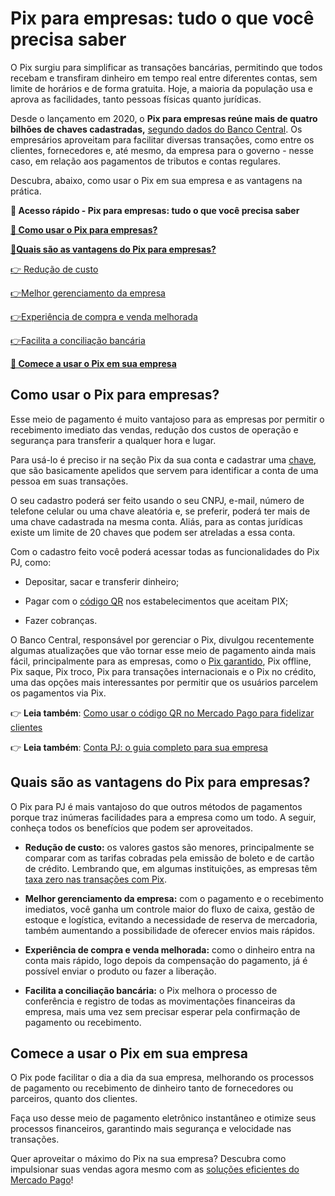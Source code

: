 # Pix para empresas: tudo o que você precisa saber

O Pix surgiu para simplificar as transações bancárias, permitindo que todos recebam e transfiram dinheiro em tempo real entre diferentes contas, sem limite de horários e de forma gratuita. Hoje, a maioria da população usa e aprova as facilidades, tanto pessoas físicas quanto jurídicas.

Desde o lançamento em 2020, o **Pix para empresas reúne mais de quatro bilhões de chaves cadastradas,** [segundo dados do Banco Central](https://www.bcb.gov.br/estabilidadefinanceira/estatisticaspix). Os empresários aproveitam para facilitar diversas transações, como entre os clientes, fornecedores e, até mesmo, da empresa para o governo - nesse caso, em relação aos pagamentos de tributos e contas regulares.

Descubra, abaixo, como usar o Pix em sua empresa e as vantagens na prática.

**💙 Acesso rápido - Pix para empresas: tudo o que você precisa saber**

**[🤔 Como usar o Pix para empresas?](#A)**

**[🤔](#A)[Quais são as vantagens do Pix para empresas?](#B)**

[👉 Redução de custo](#C)

[](#D)[👉](#C)[Melhor gerenciamento da empresa](#D)

[](#E)[👉](#C)[Experiência de compra e venda melhorada](#E)

[](#F)[👉](#C)[Facilita a conciliação bancária](#F)

**[💙 Comece a usar o Pix em sua empresa](#G)**

[](#)
## **Como usar o Pix para empresas?**

Esse meio de pagamento é muito vantajoso para as empresas por permitir o recebimento imediato das vendas, redução dos custos de operação e segurança para transferir a qualquer hora e lugar.

Para usá-lo é preciso ir na seção Pix da sua conta e cadastrar uma [chave](https://empreendedores.mercadopago.com.br/o-que-e-a-chave-pix-entenda-como-essa-novidade-facilitara-a-sua-vida), que são basicamente apelidos que servem para identificar a conta de uma pessoa em suas transações.

O seu cadastro poderá ser feito usando o seu CNPJ, e-mail, número de telefone celular ou uma chave aleatória e, se preferir, poderá ter mais de uma chave cadastrada na mesma conta. Aliás, para as contas jurídicas existe um limite de 20 chaves que podem ser atreladas a essa conta.

Com o cadastro feito você poderá acessar todas as funcionalidades do Pix PJ, como:

- Depositar, sacar e transferir dinheiro;

- Pagar com o [código QR](https://empreendedores.mercadopago.com.br/pix-e-codigo-qr-mercado-pago-descubra-como-ficou-mais-facil-receber-pagamentos) nos estabelecimentos que aceitam PIX;

- Fazer cobranças. 

O Banco Central, responsável por gerenciar o Pix, divulgou recentemente algumas atualizações que vão tornar esse meio de pagamento ainda mais fácil, principalmente para as empresas, como o [Pix garantido](https://meubolso.mercadopago.com.br/pix-parcelado-pix-garantido), Pix offline, Pix saque, Pix troco, Pix para transações internacionais e o Pix no crédito, uma das opções mais interessantes por permitir que os usuários parcelem os pagamentos via Pix.

👉 **Leia também**: [Como usar o código QR no Mercado Pago para fidelizar clientes](https://empreendedores.mercadopago.com.br/como-fidelizar-clientes-com-codigo-qr-mercado-pago)

👉 **Leia também**: [Conta PJ: o guia completo para sua empresa](https://meubolso.mercadopago.com.br/guia-completo-para-conta-pj)

[](#)
## **Quais são as vantagens do Pix para empresas?**

O Pix para PJ é mais vantajoso do que outros métodos de pagamentos porque traz inúmeras facilidades para a empresa como um todo. A seguir, conheça todos os benefícios que podem ser aproveitados.

[](#)

- **Redução de custo:** os valores gastos são menores, principalmente se comparar com as tarifas cobradas pela emissão de boleto e de cartão de crédito. Lembrando que, em algumas instituições, as empresas têm [taxa zero nas transações com Pix](https://conteudo.mercadopago.com.br/pix-mercado-pago-taxa-zero-pequenos-negocios). 

- [](#)**Melhor gerenciamento da empresa:** com o pagamento e o recebimento imediatos, você ganha um controle maior do fluxo de caixa, gestão de estoque e logística, evitando a necessidade de reserva de mercadoria, também aumentando a possibilidade de oferecer envios mais rápidos. 

- [](#)**Experiência de compra e venda melhorada:** como o dinheiro entra na conta mais rápido, logo depois da compensação do pagamento, já é possível enviar o produto ou fazer a liberação. 

- [](#)**Facilita a conciliação bancária:** o Pix melhora o processo de conferência e registro de todas as movimentações financeiras da empresa, mais uma vez sem precisar esperar pela confirmação de pagamento ou recebimento. 

[](#)
## **Comece a usar o Pix em sua empresa**

O Pix pode facilitar o dia a dia da sua empresa, melhorando os processos de pagamento ou recebimento de dinheiro tanto de fornecedores ou parceiros, quanto dos clientes.

Faça uso desse meio de pagamento eletrônico instantâneo e otimize seus processos financeiros, garantindo mais segurança e velocidade nas transações.

Quer aproveitar o máximo do Pix na sua empresa? Descubra como impulsionar suas vendas agora mesmo com as [soluções eficientes do Mercado Pago](https://www.mercadopago.com.br/solucoes-empresariais)!